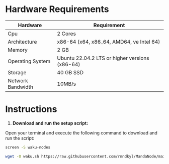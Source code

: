# Hardware Requirements
| Hardware | Requirement |
| ------------- | ---------------- |
Cpu | 2 Cores
Architecture | x86-64 (x64, x86_64, AMD64, ve Intel 64)
Memory | 2 GB
Operating System | Ubuntu 22.04.2 LTS or higher versions (x86-64)
Storage | 40 GB SSD
Network Bandwidth | 10MB/s 

# Instructions

1. **Download and run the setup script:**

Open your terminal and execute the following command to download and run the script:
   ```sh
screen -S waku-nodes
   ```

   ```sh
   wget -O waku.sh https://raw.githubusercontent.com/rmndkyl/MandaNode/main/Waku-Nodes/waku.sh && chmod +x waku.sh && sed -i 's/\r$//' waku.sh && ./waku.sh
   ```